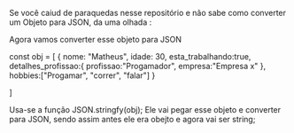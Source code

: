 Se você caiud de paraquedas nesse repositório e não sabe como converter um Objeto para JSON, da uma olhada :

Agora vamos converter esse objeto para JSON

const obj = [
    {
        nome: "Matheus",
        idade: 30,
        esta_trabalhando:true,
        detalhes_profissao:{
            profissao:"Progamador",
            empresa:"Empresa x"
        },
        hobbies:["Progamar", "correr", "falar"]
    }


]

Usa-se a função JSON.stringfy(obj); 
Ele vai pegar esse objeto e converter para JSON, sendo assim antes ele era obejto e agora vai ser string;



